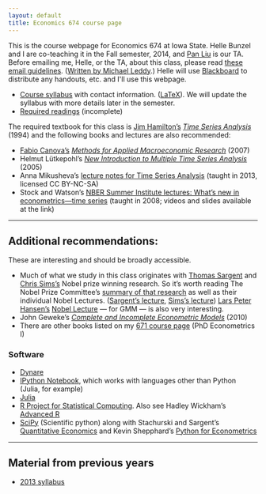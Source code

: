 ```yaml
---
layout: default
title: Economics 674 course page
---
```


[leddy]: http://mleddy.blogspot.com/2005/01/how-to-e-mail-professor.html
[Blackboard]: https://bb.its.iastate.edu

This is the course webpage for Economics 674 at Iowa State. Helle
Bunzel and I are co-teaching it in the Fall semester, 2014, and [Pan
Liu](https://sites.google.com/site/liupan1217/) is our TA.  Before
emailing me, Helle, or the TA, about this class, please read [these
email guidelines](../dl/email). ([Written by Michael Leddy][leddy].)
Helle will use [Blackboard][] to distribute any handouts, etc. and
I'll use this webpage.

* [Course syllabus](syllabus-2014.pdf) with contact information.
  ([LaTeX](syllabus-2014.tex)). We will update the syllabus with more
  details later in the semester.
* [Required readings](reading-2014.zip) (incomplete)

The required textbook for this class is [Jim
Hamilton’s](http://econweb.ucsd.edu/~jhamilton/) *[Time Series
Analysis](http://press.princeton.edu/titles/5386.html)* (1994)
and the following books and lectures are also recommended:

* [Fabio Canova’s](http://apps.eui.eu/Personal/Canova/) *[Methods for
  Applied Macroeconomic
  Research](http://press.princeton.edu/titles/8434.html)* (2007)
* Helmut Lütkepohl’s *[New Introduction to Multiple Time Series
  Analysis](http://www.springer.com/economics/econometrics/book/978-3-540-40172-8)*
  (2005)
* Anna Mikusheva’s [lecture notes for Time Series Analysis][Mikusheva]
  (taught in 2013, licensed CC BY-NC-SA)
* Stock and Watson’s [NBER Summer Institute lectures: What’s new in
  econometrics—time series][NBER08] (taught in 2008; videos and slides
  available at the link)

[Mikusheva]: http://ocw.mit.edu/courses/economics/14-384-time-series-analysis-fall-2013
[NBER08]: http://www.nber.org/minicourse_2008.html

<hr />

Additional recommendations:
---------------------------

These are interesting and should be broadly accessible.

* Much of what we study in this class originates with
  [Thomas Sargent](https://files.nyu.edu/ts43/public/) and
  [Chris Sims’s](http://www.princeton.edu/~sims/)
  Nobel prize winning research. So it’s worth reading The Nobel Prize
  Committee’s [summary of that research][Nobel11] as well as their
  individual Nobel Lectures. ([Sargent’s lecture][], [Sims’s
  lecture][]) [Lars Peter Hansen’s](http://www.larspeterhansen.org/)
  [Nobel Lecture][LPHnobel] — for GMM — is also very interesting.
* John Geweke’s [*Complete and Incomplete Econometric Models*](http://www.jstor.org/stable/j.ctt7t5jp) (2010)
* There are other books listed on my [671 course page](../671)
  (PhD Econometrics I)

[Nobel11]: http://www.nobelprize.org/nobel_prizes/economic-sciences/laureates/2011/advanced-economicsciences2011.pdf
[Sargent’s lecture]: https://files.nyu.edu/ts43/public/research/Sargent_Sweden_final.pdf
[Sims’s lecture]: http://sims.princeton.edu/yftp/Nobel/NobelLect.pdf
[LPHnobel]: http://www.larspeterhansen.org/documents/FC_2014_Nobel_Uncertainty.pdf

### Software

* [Dynare](http://www.dynare.org)
* [IPython Notebook](http://ipython.org/notebook.html), which works
  with languages other than Python (Julia, for example)
* [Julia](http://julialang.org/)
* [R Project for Statistical
  Computing](http://www.r-project.org). Also see Hadley Wickham’s
  [Advanced R](http://adv-r.had.co.nz)
* [SciPy](http://www.scipy.org/) (Scientific python) along with
  Stachurski and Sargent’s [Quantitative
  Economics](http://www.quant-econ.net) and Kevin Shepphard’s [Python
  for
  Econometrics](http://www.kevinsheppard.com/Python_for_Econometrics)

<hr />

Material from previous years
----------------------------
* [2013 syllabus](syllabus-2013)
